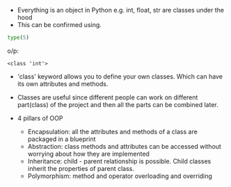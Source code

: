 - Everything is an object in Python e.g. int, float, str are classes under the hood <br/>
- This can be confirmed using.
```python
type(5)
```
o/p:
```
<class 'int'>
```
- 'class' keyword allows you to define your own classes. Which can have its own attributes and methods.
- Classes are useful since different people can work on different part(class) of the project and then all the parts can be combined later.

- 4 pillars of OOP
  - Encapsulation: all the attributes and methods of a class are packaged in a blueprint
  - Abstraction: class methods and attributes can be accessed without worrying about how they are implemented
  - Inheritance: child - parent relationship is possible. Child classes inherit the properties of parent class.
  - Polymorphism: method and operator overloading and overriding
